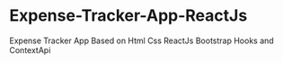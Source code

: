 # Expense-Tracker-App-ReactJs
Expense Tracker App Based on Html Css ReactJs Bootstrap Hooks and ContextApi

